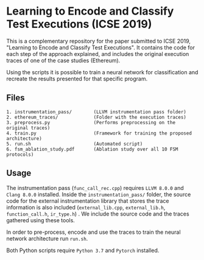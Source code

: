 
# Learning to Encode and Classify Test Executions (ICSE 2019)

This is a complementary repository for the paper submitted to ICSE 2019, "Learning to Encode and Classify Test Executions". It contains the code for each step of the approach explained, and includes the original execution traces of one of the case studies (Ethereum).

Using the scripts it is possible to train a neural network for classification and recreate the results presented for that specific program.

## Files

```
1. instrumentation_pass/        (LLVM instrumentation pass folder)
2. ethereum_traces/             (Folder with the execution traces)
3. preprocess.py                (Performs preprocessing on the original traces)
4. train.py                     (Framework for training the proposed architecture)
5. run.sh                       (Automated script)
6. fsm_ablation_study.pdf       (Ablation study over all 10 FSM protocols)
```
## Usage

The instrumentation pass (``func_call_rec.cpp``) requires ``LLVM 8.0.0`` and ``Clang 8.0.0`` installed.
Inside the ``instrumentation_pass/`` folder, the source code for the external instrumentation library that stores the trace information is also included (``external_lib.cpp``, ``external_lib.h``, ``function_call.h``, ``ir_type.h``) . 
We include the source code and the traces gathered using these tools.

In order to pre-process, encode and use the traces to train the neural network architecture run ``run.sh``.

Both Python scripts require ``Python 3.7`` and ``Pytorch`` installed.
 
